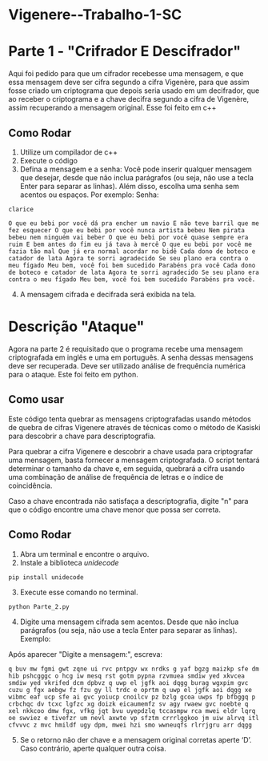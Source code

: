 # Vigenere--Trabalho-1-SC



#  Parte 1 - "Crifrador E Descifrador"

Aqui foi pedido para que um cifrador recebesse uma mensagem, e que essa mensagem
deve ser cifra segundo a cifra Vigenère, para que assim fosse criado um criptograma que
depois seria usado em um decifrador, que ao receber o criptograma e a chave decifra
segundo a cifra de Vigenère, assim recuperando a mensagem original. Esse foi feito em c++

## Como Rodar
1. Utilize um compilador de c++
2. Execute o código
3. Defina a mensagem e a senha: Você pode inserir qualquer mensagem que desejar, desde que não inclua parágrafos (ou seja, não use a tecla Enter para separar as linhas). Além disso, escolha uma senha sem acentos ou espaços. Por exemplo:
Senha:
```
clarice
```
```
O que eu bebi por você dá pra encher um navio E não teve barril que me fez esquecer O que eu bebi por você nunca artista bebeu Nem pirata bebeu nem ninguém vai beber O que eu bebi por você quase sempre era ruim E bem antes do fim eu já tava à mercê O que eu bebi por você me fazia tão mal Que já era normal acordar no bidê Cada dono de boteco e catador de lata Agora te sorri agradecido Se seu plano era contra o meu fígado Meu bem, você foi bem sucedido Parabéns pra você Cada dono de boteco e catador de lata Agora te sorri agradecido Se seu plano era contra o meu fígado Meu bem, você foi bem sucedido Parabéns pra você.
```
4. A mensagem cifrada e decifrada será exibida na tela.

# Descrição "Ataque"

Agora na parte 2 é requisitado que o programa recebe uma mensagem criptografada em inglês e uma em português. A senha dessas mensagens deve ser recuperada. Deve ser utilizado análise de frequência numérica para o ataque. Este foi feito em python. 
## Como usar

Este código tenta quebrar as mensagens criptografadas usando métodos de quebra de cifras Vigenere através de técnicas como o método de Kasiski para descobrir a chave para descriptografia.

Para quebrar a cifra Vigenere e descobrir a chave usada para criptografar uma mensagem, basta fornecer a mensagem criptografada. O script tentará determinar o tamanho da chave e, em seguida, quebrará a cifra usando uma combinação de análise de frequência de letras e o índice de coincidência.

Caso a chave encontrada não satisfaça a descriptografia, digite "n" para que o código encontre uma chave menor que possa ser correta.

## Como Rodar
1. Abra um terminal e encontre o arquivo.
2. Instale a biblioteca *unidecode*
```
pip install unidecode
```
3. Execute esse comando no terminal.
```
python Parte_2.py
```
4. Digite uma mensagem cifrada sem acentos. Desde que não inclua parágrafos (ou seja, não use a tecla Enter para separar as linhas). Exemplo:

Após aparecer "Digite a mensagem:", escreva:
```
q buv mw fgmi gwt zqne ui rvc pntpgv wx nrdks g yaf bgzg maizkp sfe dm hib pshcgggc o hcg iw mesq rst gotm pypna rzvmuea smdiw yed xkvcea smdiw yed vkrifed dcm dpbvz q uwp el jgfk aoi dqgg burag wgxpim gvc cuzu g fgx aebgw fz fzu gy ll trdc e oprtm q uwp el jgfk aoi dqgg xe wibmc eaf ucp sfe ai gvc yoiucp cnoilcv pz bzlg gcoa uwps fp bfbggq p crbchqc dv tcxc lgfzc xg doizk eicaumemfz sv agy rwaew gvc noebte q xel nkkcoo dmw fgx, vfkg jqt bvu uyepdzlq tccasmpw rca mwei eldr lqrq oe swviez e tivefzr um nevl axwte vp sfztm crrrlggkoo jm uiw alrvq itl cfvvvc z mvc hmildf ugy dpm, mwei hzi smo wwneuqfs rlrrjgru arr dqgg
```
5. Se o retorno não der chave e a mensagem original corretas aperte ‘D’. Caso contrário, aperte qualquer outra coisa. 

